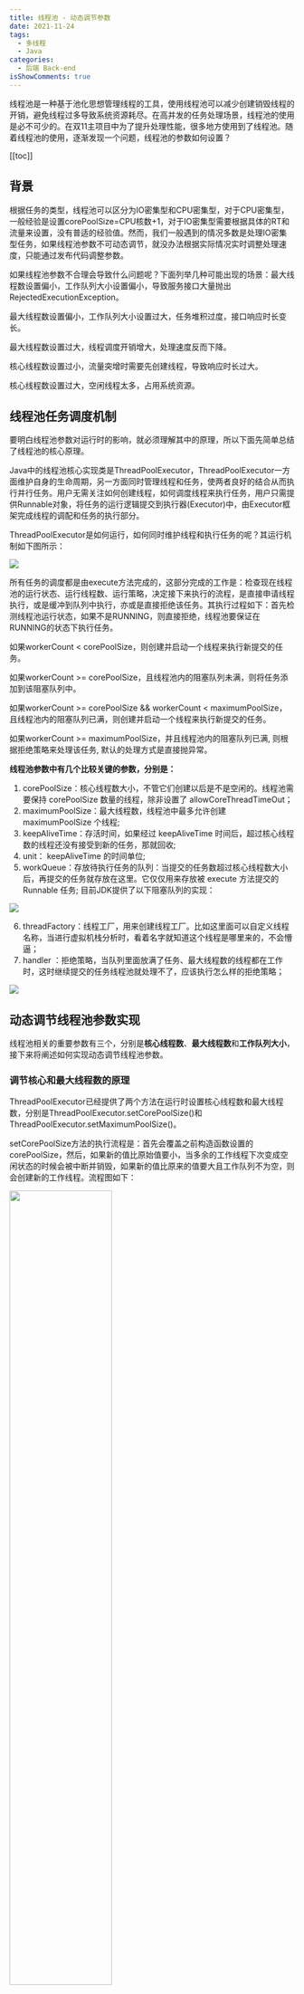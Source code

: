 ```yaml
---
title: 线程池 - 动态调节参数
date: 2021-11-24
tags:
  - 多线程
  - Java
categories:
  - 后端 Back-end
isShowComments: true
---
```


<Boxx/>

线程池是一种基于池化思想管理线程的工具，使用线程池可以减少创建销毁线程的开销，避免线程过多导致系统资源耗尽。在高并发的任务处理场景，线程池的使用是必不可少的。在双11主项目中为了提升处理性能，很多地方使用到了线程池。随着线程池的使用，逐渐发现一个问题，线程池的参数如何设置？

<!-- more -->

[[toc]]

## 背景

根据任务的类型，线程池可以区分为IO密集型和CPU密集型，对于CPU密集型，一般经验是设置corePoolSize=CPU核数+1，对于IO密集型需要根据具体的RT和流量来设置，没有普适的经验值。然而，我们一般遇到的情况多数是处理IO密集型任务，如果线程池参数不可动态调节，就没办法根据实际情况实时调整处理速度，只能通过发布代码调整参数。

如果线程池参数不合理会导致什么问题呢？下面列举几种可能出现的场景：最大线程数设置偏小，工作队列大小设置偏小，导致服务接口大量抛出RejectedExecutionException。

最大线程数设置偏小，工作队列大小设置过大，任务堆积过度，接口响应时长变长。

最大线程数设置过大，线程调度开销增大，处理速度反而下降。

核心线程数设置过小，流量突增时需要先创建线程，导致响应时长过大。

核心线程数设置过大，空闲线程太多，占用系统资源。

## 线程池任务调度机制

要明白线程池参数对运行时的影响，就必须理解其中的原理，所以下面先简单总结了线程池的核心原理。

Java中的线程池核心实现类是ThreadPoolExecutor，ThreadPoolExecutor一方面维护自身的生命周期，另一方面同时管理线程和任务，使两者良好的结合从而执行并行任务。用户无需关注如何创建线程，如何调度线程来执行任务，用户只需提供Runnable对象，将任务的运行逻辑提交到执行器(Executor)中，由Executor框架完成线程的调配和任务的执行部分。

ThreadPoolExecutor是如何运行，如何同时维护线程和执行任务的呢？其运行机制如下图所示：

![](https://img-blog.csdnimg.cn/img_convert/074a5affd33da0c2e73cd6c8e762360b.png)

所有任务的调度都是由execute方法完成的，这部分完成的工作是：检查现在线程池的运行状态、运行线程数、运行策略，决定接下来执行的流程，是直接申请线程执行，或是缓冲到队列中执行，亦或是直接拒绝该任务。其执行过程如下：首先检测线程池运行状态，如果不是RUNNING，则直接拒绝，线程池要保证在RUNNING的状态下执行任务。

如果workerCount < corePoolSize，则创建并启动一个线程来执行新提交的任务。

如果workerCount >= corePoolSize，且线程池内的阻塞队列未满，则将任务添加到该阻塞队列中。

如果workerCount >= corePoolSize && workerCount < maximumPoolSize，且线程池内的阻塞队列已满，则创建并启动一个线程来执行新提交的任务。

如果workerCount >= maximumPoolSize，并且线程池内的阻塞队列已满, 则根据拒绝策略来处理该任务, 默认的处理方式是直接抛异常。

**线程池参数中有几个比较关键的参数，分别是：**

1. corePoolSize：核心线程数大小，不管它们创建以后是不是空闲的。线程池需要保持 corePoolSize 数量的线程，除非设置了 allowCoreThreadTimeOut；
2. maximumPoolSize：最大线程数，线程池中最多允许创建 maximumPoolSize 个线程;
3. keepAliveTime：存活时间，如果经过 keepAliveTime 时间后，超过核心线程数的线程还没有接受到新的任务，那就回收;
4. unit： keepAliveTime 的时间单位;
5. workQueue：存放待执行任务的队列：当提交的任务数超过核心线程数大小后，再提交的任务就存放在这里。它仅仅用来存放被 execute 方法提交的 Runnable 任务; 目前JDK提供了以下阻塞队列的实现：

![](https://img-blog.csdnimg.cn/img_convert/67dbd72c11b4953a5991344de505871b.png)

6. threadFactory：线程工厂，用来创建线程工厂。比如这里面可以自定义线程名称，当进行虚拟机栈分析时，看着名字就知道这个线程是哪里来的，不会懵逼；
7. handler ：拒绝策略，当队列里面放满了任务、最大线程数的线程都在工作时，这时继续提交的任务线程池就处理不了，应该执行怎么样的拒绝策略；

![](https://imgconvert.csdnimg.cn/aFR0cHM6Ly9qZXNzaWNhLTEyNTk2NzEzMzQuY29zLmFwLWNoZW5nZHUubXlxY2xvdWQuY29tL2p2bS9qdm0vMDIucG5n?x-oss-process=image/format,png)

## 动态调节线程池参数实现

线程池相关的重要参数有三个，分别是**核心线程数**、**最大线程数**和**工作队列大小**，接下来将阐述如何实现动态调节线程池参数。

### 调节核心和最大线程数的原理

ThreadPoolExecutor已经提供了两个方法在运行时设置核心线程数和最大线程数，分别是ThreadPoolExecutor.setCorePoolSize()和ThreadPoolExecutor.setMaximumPoolSize()。

setCorePoolSize方法的执行流程是：首先会覆盖之前构造函数设置的corePoolSize，然后，如果新的值比原始值要小，当多余的工作线程下次变成空闲状态的时候会被中断并销毁，如果新的值比原来的值要大且工作队列不为空，则会创建新的工作线程。流程图如下：

<img src="https://img-blog.csdnimg.cn/img_convert/9943d6e8df5f7d2fcd11b5161ec5e3a6.png" width="60%">

setMaximumPoolSize方法执行流程是：首先会覆盖之前构造函数设置的maximumPoolSize，然后，如果新的值比原来的值要小，当多余的工作线程下次变成空闲状态的时候会被中断并销毁。

**代码设置：**

![](https://imgconvert.csdnimg.cn/aFR0cHM6Ly9qZXNzaWNhLTEyNTk2NzEzMzQuY29zLmFwLWNoZW5nZHUubXlxY2xvdWQuY29tL2p2bS9qdm0vMDQucG5n?x-oss-process=image/format,png)

### 调节工作队列大小的原理

线程池中是以生产者消费者模式，通过一个阻塞队列来缓存任务，工作线程从阻塞队列中获取任务。工作队列的接口是阻塞队列(BlockingQueue)，在队列为空时，获取元素的线程会等待队列变为非空，当队列满时，存储元素的线程会等待队列可用。

目前JDK提供了以下阻塞队列的实现：

![](https://img-blog.csdnimg.cn/img_convert/67dbd72c11b4953a5991344de505871b.png)

但是很不幸，这些阻塞队列的实现都不支持动态调整大小，那么为什么不自己实现一个可动态调整大小的阻塞队列呢。重复造轮子是不可取的，所以选择改造轮子。LinkedBlockingQueue是比较常用的一个阻塞队列，它无法修改大小的原因是capacity字段设置成了final private final int capacity;。如果把final去掉，并提供修改capacity的方法，是不是就满足我们的需求呢？事实证明是可行的。

所以要想动态修改只能自己实现一个BlockingQueue，然后capacity可以动态修改即可；复制一个LinkedBlockingQueue源码，将capacity的final修饰去掉，添加set方法，保存为ResizableCapacityLinkedBlockingQueue.java即可，然后使用ResizableCapacityLinkedBlockingQueue作为任务队列；

![](https://imgconvert.csdnimg.cn/aFR0cHM6Ly9qZXNzaWNhLTEyNTk2NzEzMzQuY29zLmFwLWNoZW5nZHUubXlxY2xvdWQuY29tL2p2bS9qdm0vMDYucG5n?x-oss-process=image/format,png)

## 这个过程中涉及到的面试题有哪些？

问题一：线程池被创建后里面有线程吗？如果没有的话，你知道有什么方法对线程池进行预热吗？

答：线程池被创建后如果没有任务过来，里面是不会有线程的。如果需要预热的话可以调用下面的两个方法：

prestartCoreThread()和prestartAllCoreThreads()

问题二：核心线程数会被回收吗？需要什么设置？

答：核心线程数默认是不会被回收的，如果需要回收核心线程数，需要调用下面的方法：allowCoreThreadTimeOut();

## 参考

[Java-线程池动态修改大小](https://blog.csdn.net/qq_21239913/article/details/105750002?utm_medium=distribute.pc_aggpage_search_result.none-task-blog-2~aggregatepage~first_rank_ecpm_v1~rank_v31_ecpm-15-105750002.pc_agg_new_rank&utm_term=java%E5%AE%9E%E7%8E%B0%E5%8A%A8%E6%80%81%E7%BA%BF%E7%A8%8B%E6%B1%A0&spm=1000.2123.3001.4430)

[java动态线程池_可动态调节参数的线程池实现](https://blog.csdn.net/weixin_42306503/article/details/114347975)
